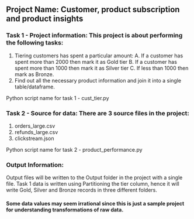 ## Project Name: Customer, product subscription and product insights

### Task 1 - Project information: This project is about performing the following tasks:
1. Tiering customers has spent a particular amount:
    A. If a customer has spent more than 2000 then mark it as Gold tier
    B. If a customer has spent more than 1000 then mark it as Silver tier
    C. If less than 1000 then mark as Bronze.
2. Find out all the necessary product information and join it into a single table/dataframe.

Python script name for task 1 - cust_tier.py

### Task 2 - Source for data: There are 3 source files in the project:
1. orders_large.csv
2. refunds_large.csv
3. clickstream.json

Python script name for task 2 - product_performance.py

### Output Information:
Output files will be written to the Output folder in the project with a single file.
Task 1 data is written using Partitioning the tier column, hence it will write Gold, Silver and Bronze records in three different folders.

#### Some data values may seem irrational since this is just a sample project for understanding transformations of raw data.